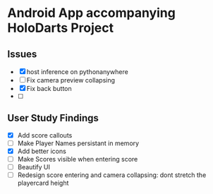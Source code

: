 # Android App accompanying HoloDarts Project

## Issues

- [x] host inference on pythonanywhere
- [ ] Fix camera preview collapsing
- [x] Fix back button
- [ ] 

## User Study Findings

- [x] Add score callouts
- [ ] Make Player Names persistant in memory 
- [x] Add better icons
- [ ] Make Scores visible when entering score
- [ ] Beautify UI
- [ ] Redesign score entering and camera collapsing: dont stretch the playercard height

